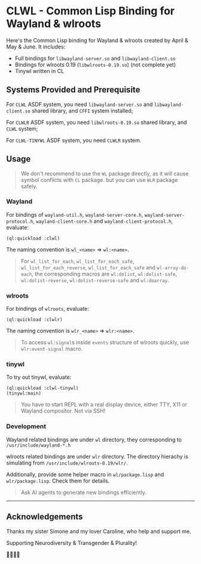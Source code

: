 # CLWL - Common Lisp Binding for Wayland & wlroots

Here's the Common Lisp binding for Wayland & wlroots created by April & May & June. It includes:

- Full bindings for `libwayland-server.so` and `libwayland-client.so`
- Bindings for wlroots 0.19 (`libwlroots-0.19.so`) (not complete yet)
- Tinywl written in CL

## Systems Provided and Prerequisite

For `CLWL` ASDF system, you need `libwayland-server.so` and `libwayland-client.so` shared library, and `CFFI` system installed;

For `CLWLR` ASDF system, you need `libwlroots-0.19.so` shared library, and `CLWL` system;

For `CLWL-TINYWL` ASDF system, you need `CLWLR` system.

## Usage

> We don't recommend to use the `WL` package directly, as it will cause symbol conflicts with `CL` package. but you can
  use `WLR` package safely.

### Wayland

For bindings of `wayland-util.h`, `wayland-server-core.h`, `wayland-server-protocol.h`, `wayland-client-core.h` and `wayland-client-protocol.h`, evaluate:

``` common-lisp
(ql:quickload :clwl)
```

The naming convention is `wl_<name>` => `wl:<name>`.

> For `wl_list_for_each`, `wl_list_for_each_safe`, `wl_list_for_each_reverse`, `wl_list_for_each_safe` and
  `wl-array-do-each`, the corresponding macros are `wl:dolist`, `wl:dolist-safe`, `wl:dolist-reverse`,
  `wl:dolist-reverse-safe` and `wl:doarray`.

### wlroots

For bindings of `wlroots`, evaluate:

``` common-lisp
(ql:quickload :clwlr)
```

The naming convention is `wlr_<name>` => `wlr:<name>`.

> To access `wl:signal`s inside `events` structure of wlroots quickly, use `wlr:event-signal` macro.

### tinywl

To try out tinywl, evaluate:

``` common-lisp
(ql:quickload :clwl-tinywl)
(tinywl:main)
```

> You have to start REPL with a real display device, either TTY, X11 or Wayland compositor. Not via SSH!

### Development

Wayland related bindings are under `wl` directory, they corresponding to `/usr/include/wayland-*.h`

wlroots related bindings are under `wlr` directory. The directory hierachy is simulating from `/usr/include/wlroots-0.19/wlr/`.

Additionally, provide some helper macro in `wl/package.lisp` and `wlr/package.lisp`. Check them for details.

> Ask AI agents to generate new bindings efficiently.

---

## Acknowledgements

Thanks my sister Simone and my lover Caroline, who help and support me.

Supporting Neurodiversity & Transgender & Plurality!

🏳️‍🌈🏳️‍⚧️